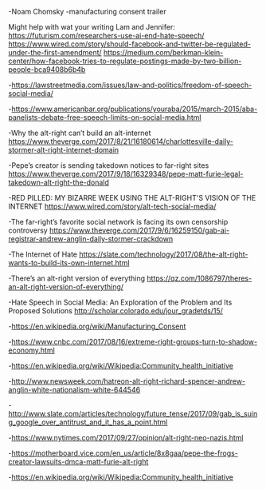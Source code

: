 -Noam Chomsky
  -manufacturing consent trailer
  
 Might help with wat your writing Lam and Jennifer:
 https://futurism.com/researchers-use-ai-end-hate-speech/
 https://www.wired.com/story/should-facebook-and-twitter-be-regulated-under-the-first-amendment/
 https://medium.com/berkman-klein-center/how-facebook-tries-to-regulate-postings-made-by-two-billion-people-bca9408b6b4b
 
 
 

-https://lawstreetmedia.com/issues/law-and-politics/freedom-of-speech-social-media/

-https://www.americanbar.org/publications/youraba/2015/march-2015/aba-panelists-debate-free-speech-limits-on-social-media.html

-Why the alt-right can’t build an alt-internet
https://www.theverge.com/2017/8/21/16180614/charlottesville-daily-stormer-alt-right-internet-domain

-Pepe’s creator is sending takedown notices to far-right sites
https://www.theverge.com/2017/9/18/16329348/pepe-matt-furie-legal-takedown-alt-right-the-donald

-RED PILLED: MY BIZARRE WEEK USING THE ALT-RIGHT'S VISION OF THE INTERNET
https://www.wired.com/story/alt-tech-social-media/

-The far-right’s favorite social network is facing its own censorship controversy
https://www.theverge.com/2017/9/6/16259150/gab-ai-registrar-andrew-anglin-daily-stormer-crackdown

-The Internet of Hate
https://slate.com/technology/2017/08/the-alt-right-wants-to-build-its-own-internet.html

-There’s an alt-right version of everything
https://qz.com/1086797/theres-an-alt-right-version-of-everything/

-Hate Speech in Social Media: An Exploration of the Problem and Its Proposed Solutions
http://scholar.colorado.edu/jour_gradetds/15/

-https://en.wikipedia.org/wiki/Manufacturing_Consent

-https://www.cnbc.com/2017/08/16/extreme-right-groups-turn-to-shadow-economy.html

-https://en.wikipedia.org/wiki/Wikipedia:Community_health_initiative

-http://www.newsweek.com/hatreon-alt-right-richard-spencer-andrew-anglin-white-nationalism-white-644546

-http://www.slate.com/articles/technology/future_tense/2017/09/gab_is_suing_google_over_antitrust_and_it_has_a_point.html

-https://www.nytimes.com/2017/09/27/opinion/alt-right-neo-nazis.html

-https://motherboard.vice.com/en_us/article/8x8gaa/pepe-the-frogs-creator-lawsuits-dmca-matt-furie-alt-right

-https://en.wikipedia.org/wiki/Wikipedia:Community_health_initiative

